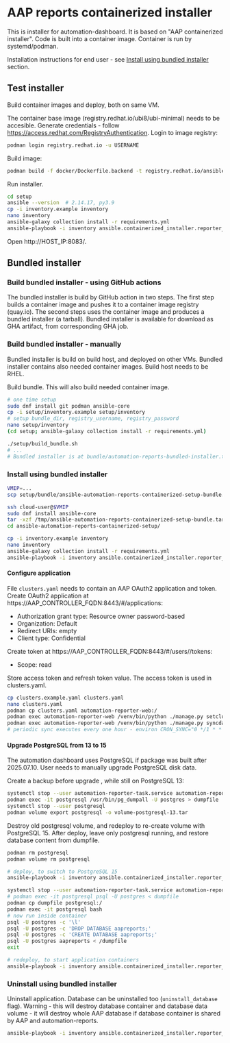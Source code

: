 # AAP reports containerized installer

This is installer for automation-dashboard.
It is based on "AAP containerized installer".
Code is built into a container image.
Container is run by systemd/podman.

Installation instructions for end user - see [Install using bundled installer](#install-using-bundled-installer) section.

## Test installer

Build container images and deploy, both on same VM.

The container base image (registry.redhat.io/ubi8/ubi-minimal) needs to be accesible.
Generate credentials - follow https://access.redhat.com/RegistryAuthentication.
Login to image registry:

```bash
podman login registry.redhat.io -u USERNAME
```

Build image:

```bash
podman build -f docker/Dockerfile.backend -t registry.redhat.io/ansible-automation-platform-24/aapreport-backend:latest .
```

Run installer.

```bash
cd setup
ansible --version  # 2.14.17, py3.9
cp -i inventory.example inventory
nano inventory
ansible-galaxy collection install -r requirements.yml
ansible-playbook -i inventory ansible.containerized_installer.reporter_install
```

Open http://HOST_IP:8083/.

## Bundled installer

### Build bundled installer - using GitHub actions

The bundled installer is build by GitHub action in two steps.
The first step builds a container image and pushes it to a container image registry (quay.io).
The second steps uses the container image and produces a bundled installer (a tarball).
Bundled installer is available for download as GHA artifact, from corresponding GHA job.

### Build bundled installer - manually

Bundled installer is build on build host, and deployed on other VMs.
Bundled installer contains also needed container images.
Build host needs to be RHEL.

Build bundle.
This will also build needed container image.

```bash
# one time setup
sudo dnf install git podman ansible-core
cp -i setup/inventory.example setup/inventory
# setup bundle_dir, registry_username, registry_password
nano setup/inventory
(cd setup; ansible-galaxy collection install -r requirements.yml)

./setup/build_bundle.sh
# ...
# Bundled installer is at bundle/automation-reports-bundled-installer.tar.gz
```

### Install using bundled installer

```bash
VMIP=...
scp setup/bundle/ansible-automation-reports-containerized-setup-bundle.tar.gz cloud-user@$VMIP:/tmp/

ssh cloud-user@$VMIP
sudo dnf install ansible-core
tar -xzf /tmp/ansible-automation-reports-containerized-setup-bundle.tar.gz
cd ansible-automation-reports-containerized-setup/

cp -i inventory.example inventory
nano inventory
ansible-galaxy collection install -r requirements.yml
ansible-playbook -i inventory ansible.containerized_installer.reporter_install
```

#### Configure application

File `clusters.yaml` needs to contain an AAP OAuth2 application and token.
Create OAuth2 application at https://AAP_CONTROLLER_FQDN:8443/#/applications:

- Authorization grant type: Resource owner password-based
- Organization: Default
- Redirect URIs: empty
- Client type: Confidential

Create token at https://AAP_CONTROLLER_FQDN:8443/#/users/<id>/tokens:

- Scope: read

Store access token and refresh token value.
The access token is used in clusters.yaml.

```bash
cp clusters.example.yaml clusters.yaml
nano clusters.yaml
podman cp clusters.yaml automation-reporter-web:/
podman exec automation-reporter-web /venv/bin/python ./manage.py setclusters /clusters.yaml
podman exec automation-reporter-web /venv/bin/python ./manage.py syncdata --since=2025-01-01 --until=2025-03-01
# periodic sync executes every one hour - environ CRON_SYNC="0 */1 * * *"
```

#### Upgrade PostgreSQL from 13 to 15

The automation dashboard uses PostgreSQL if package was built after 2025.07.10.
User needs to manually upgrade PostgreSQL disk data.

Create a backup before upgrade , while still on PostgreSQL 13:

```bash
systemctl stop --user automation-reporter-task.service automation-reporter-web.service
podman exec -it postgresql /usr/bin/pg_dumpall -U postgres > dumpfile
systemctl stop --user postgresql
podman volume export postgresql -o volume-postgresql-13.tar
```

Destroy old postgresql volume, and redeploy to re-create volume with PostgreSQL 15.
After deploy, leave only postgresql running, and restore database content from dumpfile.

```bash
podman rm postgresql
podman volume rm postgresql

# deploy, to switch to PostgreSQL 15
ansible-playbook -i inventory ansible.containerized_installer.reporter_install

systemctl stop --user automation-reporter-task.service automation-reporter-web.service
# podman exec -it postgresql psql -U postgres < dumpfile
podman cp dumpfile postgresql:/
podman exec -it postgresql bash
# now run inside container
psql -U postgres -c '\l'
psql -U postgres -c 'DROP DATABASE aapreports;'
psql -U postgres -c 'CREATE DATABASE aapreports;'
psql -U postgres aapreports < /dumpfile
exit

# redeploy, to start application containers
ansible-playbook -i inventory ansible.containerized_installer.reporter_install
```

### Uninstall using bundled installer

Uninstall application.
Database can be uninstalled too (`uninstall_database` flag).
Warning - this will destroy database container and database data volume - it will destroy whole AAP database if database container is shared by AAP and automation-reports.

```bash
ansible-playbook -i inventory ansible.containerized_installer.reporter_uninstall  # -e uninstall_database=0
```
